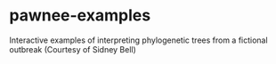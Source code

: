 # pawnee-examples
Interactive examples of interpreting phylogenetic trees from a fictional outbreak (Courtesy of Sidney Bell)
